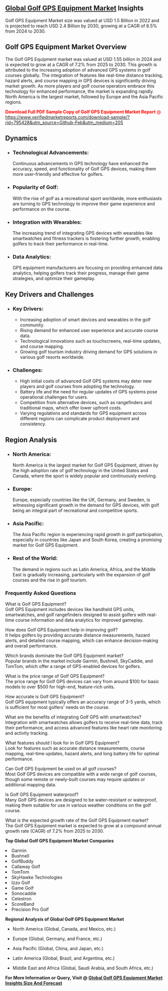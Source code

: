 <h2><a href="https://www.verifiedmarketreports.com/download-sample/?rid=795428&amp;utm_source=Github&amp;utm_medium=205" target="_blank">Global Golf GPS Equipment Market</a> Insights</h2><p>Golf GPS Equipment Market size was valued at USD 1.5 Billion in 2022 and is projected to reach USD 2.4 Billion by 2030, growing at a CAGR of 6.5% from 2024 to 2030.</p><p> <h2>Golf GPS Equipment Market Overview</h2> <p>The Golf GPS Equipment market was valued at USD 1.55 billion in 2024 and is expected to grow at a CAGR of 7.2% from 2025 to 2030. This growth is attributed to the increasing adoption of advanced GPS systems in golf courses globally. The integration of features like real-time distance tracking, hazard alerts, and course mapping in GPS devices is significantly driving market growth. As more players and golf course operators embrace this technology for enhanced performance, the market is expanding rapidly. North America is the largest market, followed by Europe and the Asia Pacific regions.</p> <p><p><span class=""><span style="color: #ff0000;"><strong>Download Full PDF Sample Copy of Golf GPS Equipment Market Report</strong> @ </span><a href="https://www.verifiedmarketreports.com/download-sample/?rid=795428&amp;utm_source=Github-Feb&amp;utm_medium=205" target="_blank">https://www.verifiedmarketreports.com/download-sample/?rid=795428&amp;utm_source=Github-Feb&amp;utm_medium=205</a></span></p></p> <h2>Dynamics</h2> <ul> <li><h3>Technological Advancements:</h3> Continuous advancements in GPS technology have enhanced the accuracy, speed, and functionality of Golf GPS devices, making them more user-friendly and effective for golfers.</li> <li><h3>Popularity of Golf:</h3> With the rise of golf as a recreational sport worldwide, more enthusiasts are turning to GPS technology to improve their game experience and performance on the course.</li> <li><h3>Integration with Wearables:</h3> The increasing trend of integrating GPS devices with wearables like smartwatches and fitness trackers is fostering further growth, enabling golfers to track their performance in real-time.</li> <li><h3>Data Analytics:</h3> GPS equipment manufacturers are focusing on providing enhanced data analytics, helping golfers track their progress, manage their game strategies, and optimize their gameplay.</li> </ul> <h2>Key Drivers and Challenges</h2> <ul> <li><h3>Key Drivers:</h3> <ul> <li>Increasing adoption of smart devices and wearables in the golf community.</li> <li>Rising demand for enhanced user experience and accurate course data.</li> <li>Technological innovations such as touchscreens, real-time updates, and course mapping.</li> <li>Growing golf tourism industry driving demand for GPS solutions in various golf resorts worldwide.</li> </ul> </li> <li><h3>Challenges:</h3> <ul> <li>High initial costs of advanced Golf GPS systems may deter new players and golf courses from adopting the technology.</li> <li>Battery life and the need for regular updates of GPS systems pose operational challenges for users.</li> <li>Competition from alternative devices, such as rangefinders and traditional maps, which offer lower upfront costs.</li> <li>Varying regulations and standards for GPS equipment across different regions can complicate product deployment and consistency.</li> </ul> </li> </ul> <h2>Region Analysis</h2> <ul> <li><h3>North America:</h3> North America is the largest market for Golf GPS Equipment, driven by the high adoption rate of golf technology in the United States and Canada, where the sport is widely popular and continuously evolving.</li> <li><h3>Europe:</h3> Europe, especially countries like the UK, Germany, and Sweden, is witnessing significant growth in the demand for GPS devices, with golf being an integral part of recreational and competitive sports.</li> <li><h3>Asia Pacific:</h3> The Asia Pacific region is experiencing rapid growth in golf participation, especially in countries like Japan and South Korea, creating a promising market for Golf GPS Equipment.</li> <li><h3>Rest of the World:</h3> The demand in regions such as Latin America, Africa, and the Middle East is gradually increasing, particularly with the expansion of golf courses and the rise in golf tourism.</li> </ul> <h3>Frequently Asked Questions</h3> <p>What is Golf GPS Equipment? <br> Golf GPS Equipment includes devices like handheld GPS units, smartwatches, and golf rangefinders designed to assist golfers with real-time course information and data analytics for improved gameplay.</p> <p>How does Golf GPS Equipment help in improving golf? <br> It helps golfers by providing accurate distance measurements, hazard alerts, and detailed course mapping, which can enhance decision-making and overall performance.</p> <p>Which brands dominate the Golf GPS Equipment market? <br> Popular brands in the market include Garmin, Bushnell, SkyCaddie, and TomTom, which offer a range of GPS-enabled devices for golfers.</p> <p>What is the price range of Golf GPS Equipment? <br> The price range for Golf GPS devices can vary from around $100 for basic models to over $500 for high-end, feature-rich units.</p> <p>How accurate is Golf GPS Equipment? <br> Golf GPS equipment typically offers an accuracy range of 3-5 yards, which is sufficient for most golfers' needs on the course.</p> <p>What are the benefits of integrating Golf GPS with smartwatches? <br> Integration with smartwatches allows golfers to receive real-time data, track their performance, and access advanced features like heart rate monitoring and activity tracking.</p> <p>What features should I look for in Golf GPS Equipment? <br> Look for features such as accurate distance measurements, course mapping, real-time updates, hazard alerts, and long battery life for optimal performance.</p> <p>Can Golf GPS Equipment be used on all golf courses? <br> Most Golf GPS devices are compatible with a wide range of golf courses, though some remote or newly-built courses may require updates or additional mapping data.</p> <p>Is Golf GPS Equipment waterproof? <br> Many Golf GPS devices are designed to be water-resistant or waterproof, making them suitable for use in various weather conditions on the golf course.</p> <p>What is the expected growth rate of the Golf GPS Equipment market? <br> The Golf GPS Equipment market is expected to grow at a compound annual growth rate (CAGR) of 7.2% from 2025 to 2030.</p> </p><p><strong>Top Global Golf GPS Equipment Market Companies</strong></p><div data-test-id=""><p><li>Garmin</li><li> Bushnell</li><li> GolfBuddy</li><li> Callaway Golf</li><li> TomTom</li><li> SkyHawke Technologies</li><li> Izzo Golf</li><li> Game Golf</li><li> Sonocaddie</li><li> Celestron</li><li> ScoreBand</li><li> Precision Pro Golf</li></p><div><strong>Regional Analysis of&nbsp;Global Golf GPS Equipment Market</strong></div><ul><li dir="ltr"><p dir="ltr">North America&nbsp;(Global, Canada, and Mexico, etc.)</p></li><li dir="ltr"><p dir="ltr">Europe (Global, Germany, and France, etc.)</p></li><li dir="ltr"><p dir="ltr">Asia Pacific&nbsp;(Global, China, and Japan, etc.)</p></li><li dir="ltr"><p dir="ltr">Latin America&nbsp;(Global, Brazil, and Argentina, etc.)</p></li><li dir="ltr">Middle East and Africa&nbsp;(Global, Saudi Arabia, and South Africa, etc.)</li></ul><p><strong>For More Information or Query, Visit @&nbsp;</strong><strong><a href="https://www.verifiedmarketreports.com/product/golf-gps-equipment-market/?utm_source=Github&amp;utm_medium=205" target="_blank">Global Golf GPS Equipment Market Insights Size And Forecast</a></strong></p></div>
